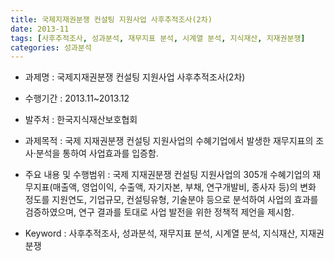 ```yaml
---
title: 국제지재권분쟁 컨설팅 지원사업 사후추적조사(2차)
date: 2013-11
tags: [사후추적조사, 성과분석, 재무지표 분석, 시계열 분석, 지식재산, 지재권분쟁]
categories: 성과분석
---
```

- 과제명 : 국제지재권분쟁 컨설팅 지원사업 사후추적조사(2차)

- 수행기간 : 2013.11~2013.12

- 발주처 : 한국지식재산보호협회

- 과제목적 : 국제 지재권분쟁 컨설팅 지원사업의 수혜기업에서 발생한 재무지표의 조사·분석을 통하여 사업효과를 입증함.

- 주요 내용 및 수행범위 : 국제 지재권분쟁 컨설팅 지원사업의 305개 수혜기업의 재무지표(매출액, 영업이익, 수출액, 자기자본, 부채, 연구개발비, 종사자 등)의 변화 정도를 지원연도, 기업규모, 컨설팅유형, 기술분야 등으로 분석하여 사업의 효과를 검증하였으며, 연구 결과를 토대로 사업 발전을 위한 정책적 제언을 제시함.

- Keyword : 사후추적조사, 성과분석, 재무지표 분석, 시계열 분석, 지식재산, 지재권분쟁
